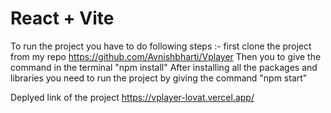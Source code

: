 # React + Vite



To run the project you have to do following steps :-
first clone the project from my repo https://github.com/Avnishbharti/Vplayer
Then you to give the command in the terminal "npm install"
After installing all the packages and libraries you need to run the project by giving the command "npm start"


Deplyed link of the project https://vplayer-lovat.vercel.app/